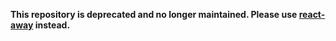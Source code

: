 **This repository is deprecated and no longer maintained. Please use [react-away]([https://github.com/user/new-repo](https://github.com/c0d3x-software/react-away)) instead.**
